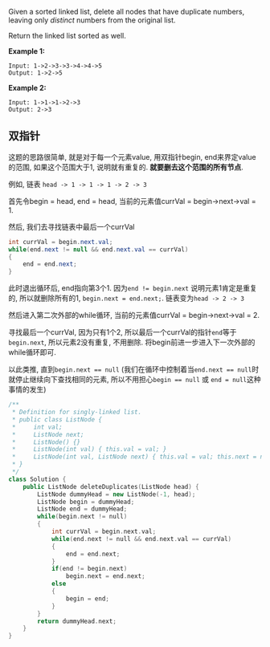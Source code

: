 Given a sorted linked list, delete all nodes that have duplicate numbers, leaving only *distinct* numbers from the original list.

Return the linked list sorted as well.

**Example 1:**

```
Input: 1->2->3->3->4->4->5
Output: 1->2->5
```

**Example 2:**

```
Input: 1->1->1->2->3
Output: 2->3
```

## 双指针

这题的思路很简单, 就是对于每一个元素value, 用双指针begin, end来界定value的范围, 如果这个范围大于1, 说明就有重复的. **就要删去这个范围的所有节点**.

例如, 链表 `head -> 1 -> 1 -> 1 -> 2 -> 3`

首先令begin = head, end = head, 当前的元素值currVal = begin->next->val = 1.

然后, 我们去寻找链表中最后一个currVal

```java
int currVal = begin.next.val;
while(end.next != null && end.next.val == currVal)
{
	end = end.next;
}
```

此时退出循环后, end指向第3个1. 因为`end != begin.next` 说明元素1肯定是重复的, 所以就删除所有的1, `begin.next = end.next;`. 链表变为`head -> 2 -> 3`

然后进入第二次外部的while循环, 当前的元素值currVal = begin->next->val = 2.

寻找最后一个currVal, 因为只有1个2, 所以最后一个currVal的指针`end`等于`begin.next`, 所以元素2没有重复, 不用删除. 将begin前进一步进入下一次外部的while循环即可.

以此类推, 直到`begin.next == null` (我们在循环中控制着当`end.next == null`时就停止继续向下查找相同的元素, 所以不用担心`begin == null` 或 `end = null`这种事情的发生)

```c++
/**
 * Definition for singly-linked list.
 * public class ListNode {
 *     int val;
 *     ListNode next;
 *     ListNode() {}
 *     ListNode(int val) { this.val = val; }
 *     ListNode(int val, ListNode next) { this.val = val; this.next = next; }
 * }
 */
class Solution {
    public ListNode deleteDuplicates(ListNode head) {
        ListNode dummyHead = new ListNode(-1, head);
        ListNode begin = dummyHead;
        ListNode end = dummyHead;
        while(begin.next != null)
        {
            int currVal = begin.next.val;
            while(end.next != null && end.next.val == currVal)
            {
                end = end.next;
            }
            if(end != begin.next)
                begin.next = end.next;
            else
            {
                begin = end;
            }
        }
        return dummyHead.next;
    }
}
```

